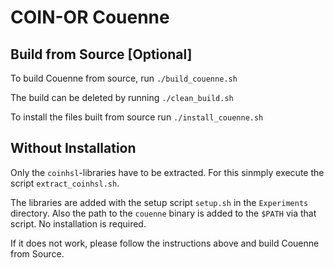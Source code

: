 # COIN-OR Couenne

## Build from Source [Optional]

To build Couenne from source, run `./build_couenne.sh`

The build can be deleted by running `./clean_build.sh`

To install the files built from source run `./install_couenne.sh`

## Without Installation

Only the `coinhsl`-libraries have to be extracted.
For this sinmply execute the script `extract_coinhsl.sh`.

The libraries are added with the setup script `setup.sh` in the `Experiments` directory.
Also the path to the `couenne` binary is added to the `$PATH` via that script.
No installation is required.

If it does not work, please follow the instructions above and build Couenne from Source.
